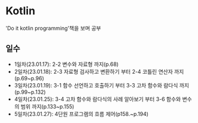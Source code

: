 # Kotlin
'Do it kotlin programming'책을 보며 공부

 ## 일수
 - 1일차(23.01.17): 2-2 변수와 자료형 까지(p.68)
 - 2일차(23.01.18): 2-3 자료형 검사하고 변환하기 부터 2-4 코틀린 연산자 까지 (p.69~p.96)
 - 3일차(23.01.19): 3-1 함수 선언하고 호출하기 부터 3-3 고차 함수와 람다식 까지(p.99~p.132)
 - 4일차(23.01.25): 3-4 고차 함수와 람다식의 사례 알아보기 부터 3-6 함수와 변수의 범위 까지(p.133~p.155)
 - 5일차(23.01.27): 4단원 프로그램의 흐름 제어(p158.~p.194)